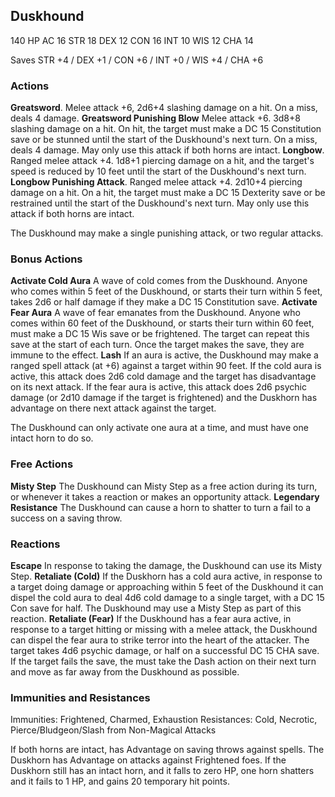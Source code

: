 ## Duskhound

140 HP
AC 16
STR 18 DEX 12 CON 16 INT 10 WIS 12 CHA 14

Saves 
STR +4 / DEX +1 / CON +6 / INT +0 / WIS +4 / CHA +6

### Actions
**Greatsword**. Melee attack +6, 2d6+4 slashing damage on a hit. On a miss, deals 4 damage.
**Greatsword Punishing Blow** Melee attack +6. 3d8+8 slashing damage on a hit. On hit, the target must make a DC 15 Constitution save or be stunned until the start of the Duskhound's next turn. On a miss, deals 4 damage. May only use this attack if both horns are intact.
**Longbow**. Ranged melee attack +4. 1d8+1 piercing damage on a hit, and the target's speed is reduced by 10 feet until the start of the Duskhound's next turn.
**Longbow Punishing Attack**. Ranged melee attack +4. 2d10+4 piercing damage on a hit. On a hit, the target must make a DC 15 Dexterity save or be restrained until the start of the Duskhound's next turn. May only use this attack if both horns are intact.

The Duskhound may make a single punishing attack, or two regular attacks.

### Bonus Actions
**Activate Cold Aura** A wave of cold comes from the Duskhound. Anyone who comes within 5 feet of the Duskhound, or starts their turn within 5 feet, takes 2d6 or half damage if they make a DC 15 Constitution save.
**Activate Fear Aura** A wave of fear emanates from the Duskhound. Anyone who comes within 60 feet of the Duskhound, or starts their turn within 60 feet, must make a DC 15 Wis save or be frightened. The target can repeat this save at the start of each turn. Once the target makes the save, they are immune to the effect.
**Lash** If an aura is active, the Duskhound may make a ranged spell attack (at +6) against a target within 90 feet. If the cold aura is active, this attack does 2d6 cold damage and the target has disadvantage on its next attack. If the fear aura is active, this attack does 2d6 psychic damage (or 2d10 damage if the target is frightened) and the Duskhorn has advantage on there next attack against the target.

The Duskhound can only activate one aura at a time, and must have one intact horn to do so.
### Free Actions
**Misty Step** The Duskhound can Misty Step as a free action during its turn, or whenever it takes a reaction or makes an opportunity attack.
**Legendary Resistance** The Duskhound can cause a horn to shatter to turn a fail to a success on a saving throw.
### Reactions
**Escape** In response to taking the damage, the Duskhound can use its Misty Step.
**Retaliate (Cold)** If the Duskhorn has a cold aura active, in response to a target doing damage or approaching within 5 feet of the Duskhound it can dispel the cold aura to deal 4d6 cold damage to a single target, with a DC 15 Con save for half. The Duskhound may use a Misty Step as part of this reaction.
**Retaliate (Fear)** If the Duskhound has a fear aura active, in response to a target hitting or missing with a melee attack, the Duskhound can dispel the fear aura to strike terror into the heart of the attacker. The target takes 4d6 psychic damage, or half on a successful DC 15 CHA save. If the target fails the save, the must take the Dash action on their next turn and move as far away from the Duskhound as possible.

### Immunities and Resistances
Immunities: Frightened, Charmed, Exhaustion
Resistances: Cold, Necrotic, Pierce/Bludgeon/Slash from Non-Magical Attacks

If both horns are intact, has Advantage on saving throws against spells.
The Duskhorn has Advantage on attacks against Frightened foes.
If the Duskhorn still has an intact horn, and it falls to zero HP, one horn shatters and it fails to 1 HP, and gains 20 temporary hit points.

